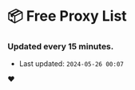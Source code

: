# :package: Free Proxy List
### Updated every 15 minutes.

- Last updated: `2024-05-26 00:07`

:heart:
